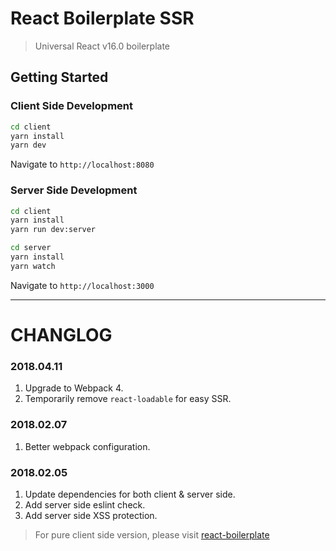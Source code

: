 # React Boilerplate SSR

> Universal React v16.0 boilerplate

## Getting Started

### Client Side Development

```bash
cd client
yarn install
yarn dev
```

Navigate to `http://localhost:8080`

### Server Side Development

```bash
cd client
yarn install
yarn run dev:server

cd server
yarn install
yarn watch
```

Navigate to `http://localhost:3000`

---

# CHANGLOG
### 2018.04.11
1. Upgrade to Webpack 4.
2. Temporarily remove `react-loadable` for easy SSR.
### 2018.02.07
1. Better webpack configuration.
### 2018.02.05
1. Update dependencies for both client & server side.
2. Add server side eslint check.
3. Add server side XSS protection.
> For pure client side version, please visit [react-boilerplate](https://github.com/AlanWei/react-boilerplate)
